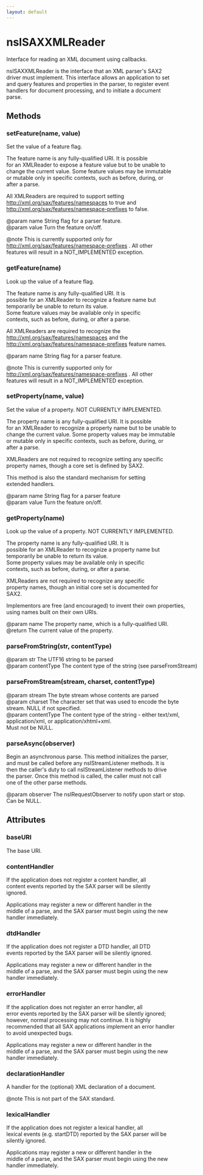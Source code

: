 ```yaml
---
layout: default
---
```


# nsISAXXMLReader #
  
Interface for reading an XML document using callbacks.  
  
nsISAXXMLReader is the interface that an XML parser's SAX2  
driver must implement.  This interface allows an application to set  
and query features and properties in the parser, to register event  
handlers for document processing, and to initiate a document  
parse.  
  

## Methods ##

### setFeature(name, value) ###
  
Set the value of a feature flag.  
  
The feature name is any fully-qualified URI.  It is possible  
for an XMLReader to expose a feature value but to be unable to  
change the current value.  Some feature values may be immutable  
or mutable only in specific contexts, such as before, during, or  
after a parse.  
  
All XMLReaders are required to support setting  
http://xml.org/sax/features/namespaces to true and  
http://xml.org/sax/features/namespace-prefixes to false.  
  
@param name String flag for a parser feature.  
@param value Turn the feature on/off.  
  
@note This is currently supported only for  
http://xml.org/sax/features/namespace-prefixes .  All other  
features will result in a NOT_IMPLEMENTED exception.  
  

### getFeature(name) ###
  
Look up the value of a feature flag.  
  
The feature name is any fully-qualified URI.  It is  
possible for an XMLReader to recognize a feature name but  
temporarily be unable to return its value.  
Some feature values may be available only in specific  
contexts, such as before, during, or after a parse.  
  
All XMLReaders are required to recognize the  
http://xml.org/sax/features/namespaces and the  
http://xml.org/sax/features/namespace-prefixes feature names.  
  
@param name String flag for a parser feature.  
  
@note This is currently supported only for  
http://xml.org/sax/features/namespace-prefixes .  All other  
features will result in a NOT_IMPLEMENTED exception.  
  

### setProperty(name, value) ###
  
Set the value of a property. NOT CURRENTLY IMPLEMENTED.  
  
The property name is any fully-qualified URI.  It is possible  
for an XMLReader to recognize a property name but to be unable to  
change the current value.  Some property values may be immutable  
or mutable only in specific contexts, such as before, during, or  
after a parse.  
  
XMLReaders are not required to recognize setting any specific  
property names, though a core set is defined by SAX2.  
  
This method is also the standard mechanism for setting  
extended handlers.  
  
@param name String flag for a parser feature  
@param value Turn the feature on/off.  
  

### getProperty(name) ###
  
Look up the value of a property. NOT CURRENTLY IMPLEMENTED.  
  
The property name is any fully-qualified URI.  It is  
possible for an XMLReader to recognize a property name but  
temporarily be unable to return its value.  
Some property values may be available only in specific  
contexts, such as before, during, or after a parse.  
  
XMLReaders are not required to recognize any specific  
property names, though an initial core set is documented for  
SAX2.  
  
Implementors are free (and encouraged) to invent their own properties,  
using names built on their own URIs.  
  
@param name The property name, which is a fully-qualified URI.  
@return The current value of the property.  
  

### parseFromString(str, contentType) ###
  
  
@param str The UTF16 string to be parsed  
@param contentType The content type of the string (see parseFromStream)  
  
  

### parseFromStream(stream, charset, contentType) ###
  
  
@param stream The byte stream whose contents are parsed  
@param charset The character set that was used to encode the byte  
               stream. NULL if not specified.  
@param contentType The content type of the string - either text/xml,  
                   application/xml, or application/xhtml+xml.  
                   Must not be NULL.  
  
  

### parseAsync(observer) ###
  
Begin an asynchronous parse. This method initializes the parser,  
and must be called before any nsIStreamListener methods. It is  
then the caller's duty to call nsIStreamListener methods to drive  
the parser. Once this method is called, the caller must not call  
one of the other parse methods.  
  
@param observer The nsIRequestObserver to notify upon start or stop.  
                Can be NULL.  
  

## Attributes ##

### baseURI ###
  
The base URI.  
  

### contentHandler ###
  
If the application does not register a content handler, all  
content events reported by the SAX parser will be silently  
ignored.  
  
Applications may register a new or different handler in the  
middle of a parse, and the SAX parser must begin using the new  
handler immediately.  
  

### dtdHandler ###
  
If the application does not register a DTD handler, all DTD  
events reported by the SAX parser will be silently ignored.  
  
Applications may register a new or different handler in the  
middle of a parse, and the SAX parser must begin using the new  
handler immediately.  
  

### errorHandler ###
  
If the application does not register an error handler, all  
error events reported by the SAX parser will be silently ignored;  
however, normal processing may not continue.  It is highly  
recommended that all SAX applications implement an error handler  
to avoid unexpected bugs.  
  
Applications may register a new or different handler in the  
middle of a parse, and the SAX parser must begin using the new  
handler immediately.  
  

### declarationHandler ###
  
A handler for the (optional) XML declaration of a document.  
<?xml version='1.0'?>  
  
@note This is not part of the SAX standard.  
  

### lexicalHandler ###
  
If the application does not register a lexical handler, all  
lexical events (e.g. startDTD) reported by the SAX parser will be  
silently ignored.  
  
Applications may register a new or different handler in the  
middle of a parse, and the SAX parser must begin using the new  
handler immediately.  
  
